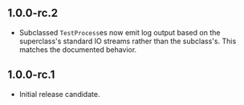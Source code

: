 ## 1.0.0-rc.2

* Subclassed `TestProcess`es now emit log output based on the superclass's
  standard IO streams rather than the subclass's. This matches the documented
  behavior.

## 1.0.0-rc.1

* Initial release candidate.
